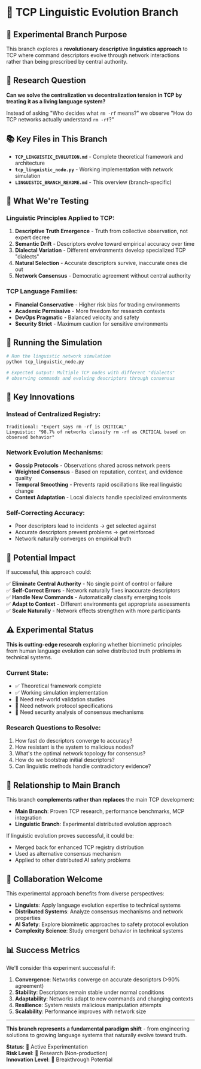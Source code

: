 # 🧬 TCP Linguistic Evolution Branch

## 🎯 Experimental Branch Purpose

This branch explores a **revolutionary descriptive linguistics approach** to TCP where command descriptors evolve through network interactions rather than being prescribed by central authority.

## 🔬 Research Question

**Can we solve the centralization vs decentralization tension in TCP by treating it as a living language system?**

Instead of asking "Who decides what `rm -rf` means?" we observe "How do TCP networks actually understand `rm -rf`?"

## 📚 Key Files in This Branch

- **`TCP_LINGUISTIC_EVOLUTION.md`** - Complete theoretical framework and architecture
- **`tcp_linguistic_node.py`** - Working implementation with network simulation
- **`LINGUISTIC_BRANCH_README.md`** - This overview (branch-specific)

## 🧪 What We're Testing

### **Linguistic Principles Applied to TCP:**
1. **Descriptive Truth Emergence** - Truth from collective observation, not expert decree
2. **Semantic Drift** - Descriptors evolve toward empirical accuracy over time  
3. **Dialectal Variation** - Different environments develop specialized TCP "dialects"
4. **Natural Selection** - Accurate descriptors survive, inaccurate ones die out
5. **Network Consensus** - Democratic agreement without central authority

### **TCP Language Families:**
- **Financial Conservative** - Higher risk bias for trading environments
- **Academic Permissive** - More freedom for research contexts  
- **DevOps Pragmatic** - Balanced velocity and safety
- **Security Strict** - Maximum caution for sensitive environments

## 🚀 Running the Simulation

```bash
# Run the linguistic network simulation
python tcp_linguistic_node.py

# Expected output: Multiple TCP nodes with different "dialects" 
# observing commands and evolving descriptors through consensus
```

## 🎨 Key Innovations

### **Instead of Centralized Registry:**
```
Traditional: "Expert says rm -rf is CRITICAL"
Linguistic: "98.7% of networks classify rm -rf as CRITICAL based on observed behavior"
```

### **Network Evolution Mechanisms:**
- **Gossip Protocols** - Observations shared across network peers
- **Weighted Consensus** - Based on reputation, context, and evidence quality
- **Temporal Smoothing** - Prevents rapid oscillations like real linguistic change
- **Context Adaptation** - Local dialects handle specialized environments

### **Self-Correcting Accuracy:**
- Poor descriptors lead to incidents → get selected against
- Accurate descriptors prevent problems → get reinforced
- Network naturally converges on empirical truth

## 🔮 Potential Impact

If successful, this approach could:

✅ **Eliminate Central Authority** - No single point of control or failure  
✅ **Self-Correct Errors** - Network naturally fixes inaccurate descriptors  
✅ **Handle New Commands** - Automatically classify emerging tools  
✅ **Adapt to Context** - Different environments get appropriate assessments  
✅ **Scale Naturally** - Network effects strengthen with more participants  

## ⚠️ Experimental Status

**This is cutting-edge research** exploring whether biomimetic principles from human language evolution can solve distributed truth problems in technical systems.

### **Current State:**
- ✅ Theoretical framework complete
- ✅ Working simulation implementation  
- 🔄 Need real-world validation studies
- 🔄 Need network protocol specifications
- 🔄 Need security analysis of consensus mechanisms

### **Research Questions to Resolve:**
1. How fast do descriptors converge to accuracy?
2. How resistant is the system to malicious nodes?
3. What's the optimal network topology for consensus?
4. How do we bootstrap initial descriptors?
5. Can linguistic methods handle contradictory evidence?

## 🔄 Relationship to Main Branch

This branch **complements rather than replaces** the main TCP development:

- **Main Branch**: Proven TCP research, performance benchmarks, MCP integration
- **Linguistic Branch**: Experimental distributed evolution approach

If linguistic evolution proves successful, it could be:
- Merged back for enhanced TCP registry distribution
- Used as alternative consensus mechanism
- Applied to other distributed AI safety problems

## 🤝 Collaboration Welcome

This experimental approach benefits from diverse perspectives:

- **Linguists**: Apply language evolution expertise to technical systems
- **Distributed Systems**: Analyze consensus mechanisms and network properties
- **AI Safety**: Explore biomimetic approaches to safety protocol evolution
- **Complexity Science**: Study emergent behavior in technical systems

## 📊 Success Metrics

We'll consider this experiment successful if:

1. **Convergence**: Networks converge on accurate descriptors (>90% agreement)
2. **Stability**: Descriptors remain stable under normal conditions
3. **Adaptability**: Networks adapt to new commands and changing contexts
4. **Resilience**: System resists malicious manipulation attempts
5. **Scalability**: Performance improves with network size

---

**This branch represents a fundamental paradigm shift** - from engineering solutions to growing language systems that naturally evolve toward truth.

**Status**: 🧪 Active Experimentation  
**Risk Level**: 🔬 Research (Non-production)  
**Innovation Level**: 🚀 Breakthrough Potential